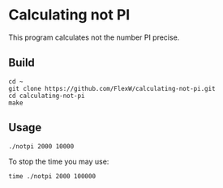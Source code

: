 # Calculating not PI

This program calculates not the number PI precise.

## Build
```
cd ~
git clone https://github.com/FlexW/calculating-not-pi.git
cd calculating-not-pi
make
```

## Usage
```
./notpi 2000 10000
```
To stop the time you may use:
```
time ./notpi 2000 100000
```
